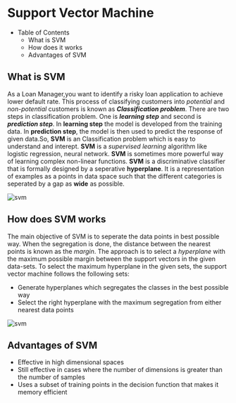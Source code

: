 # Support Vector Machine

* Table of Contents
  * What is SVM
  * How does it works
  * Advantages of SVM
  
## What is SVM

As a Loan Manager,you want to identify a risky loan application to achieve lower default rate. This process of classifying customers into *potential* and *non-potential*
customers is known as ***Classification problem***. There are two steps in classification problem. One is ***learning step*** and second is ***prediction step***. In
**learning step** the model is developed from the training data. In **prediction step**, the model is then used to predict the response of given data.So, **SVM** is an
Classification problem which is easy to understand and interept.
**SVM** is a *supervised learning* algorithm like logistic regression, neural network. **SVM** is sometimes more powerful way of learning complex non-linear functions.
**SVM** is a discriminative classifier that is formally designed by a seperative **hyperplane**. It is a representation of examples as a points in data space such that 
the different categories is seperated by a gap as **wide** as possible.

![svm](https://d1jnx9ba8s6j9r.cloudfront.net/blog/wp-content/uploads/2019/11/svm1.png)

## How does SVM works 

The main objective of SVM is to seperate the data points in best possible way. When the segregation is done, the distance between the nearest points is known as the *margin*.
The approach is to select a *hyperplane* with the maximum possible margin between the support vectors in the given data-sets.
To select the maximum hyperplane in the given sets, the support vector machine follows the following sets:
  * Generate hyperplanes which segregates the classes in the best possible way
  * Select the right hyperplane with the maximum segregation from either nearest data points

![svm](https://d1jnx9ba8s6j9r.cloudfront.net/blog/wp-content/uploads/2019/11/svm-2.png)

## Advantages of SVM

  * Effective in high dimensional spaces
  * Still effective in cases where the number of dimensions is greater than the number of samples
  * Uses a subset of training points in the decision function that makes it memory efficient
